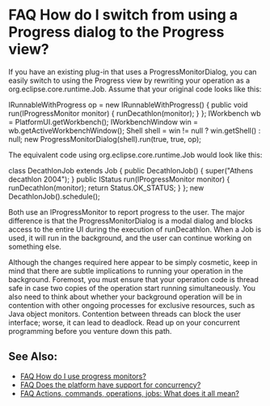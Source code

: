

FAQ How do I switch from using a Progress dialog to the Progress view?
======================================================================

If you have an existing plug-in that uses a ProgressMonitorDialog, you can easily switch to using the Progress view by rewriting your operation as a org.eclipse.core.runtime.Job. Assume that your original code looks like this:

   IRunnableWithProgress op = new IRunnableWithProgress() {
      public void run(IProgressMonitor monitor) {
         runDecathlon(monitor);
      }
   };
   IWorkbench wb = PlatformUI.getWorkbench();
   IWorkbenchWindow win = wb.getActiveWorkbenchWindow();
   Shell shell = win != null ? win.getShell() : null;
   new ProgressMonitorDialog(shell).run(true, true, op);

The equivalent code using org.eclipse.core.runtime.Job would look like this:

   class DecathlonJob extends Job {
      public DecathlonJob() {
         super("Athens decathlon 2004");
      }
      public IStatus run(IProgressMonitor monitor) {
         runDecathlon(monitor);
         return Status.OK_STATUS;
      }
   };
   new DecathlonJob().schedule();

Both use an IProgressMonitor to report progress to the user. The major difference is that the ProgressMonitorDialog is a modal dialog and blocks access to the entire UI during the execution of runDecathlon. When a Job is used, it will run in the background, and the user can continue working on something else.

Although the changes required here appear to be simply cosmetic, keep in mind that there are subtle implications to running your operation in the background. Foremost, you must ensure that your operation code is thread safe in case two copies of the operation start running simultaneously. You also need to think about whether your background operation will be in contention with other ongoing processes for exclusive resources, such as Java object monitors. Contention between threads can block the user interface; worse, it can lead to deadlock. Read up on your concurrent programming before you venture down this path.

See Also:
---------

*   [FAQ How do I use progress monitors?](./FAQ_How_do_I_use_progress_monitors.md "FAQ How do I use progress monitors?")
*   [FAQ Does the platform have support for concurrency?](./FAQ_Does_the_platform_have_support_for_concurrency.md "FAQ Does the platform have support for concurrency?")
*   [FAQ Actions, commands, operations, jobs: What does it all mean?](./FAQ_Actions,_commands,_operations,_jobs:_What_does_it_all_mean.md "FAQ Actions, commands, operations, jobs: What does it all mean?")

